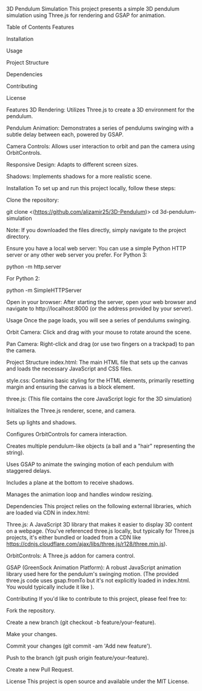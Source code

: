 3D Pendulum Simulation
This project presents a simple 3D pendulum simulation using Three.js for rendering and GSAP for animation.

Table of Contents
Features

Installation

Usage

Project Structure

Dependencies

Contributing

License

Features
3D Rendering: Utilizes Three.js to create a 3D environment for the pendulum.

Pendulum Animation: Demonstrates a series of pendulums swinging with a subtle delay between each, powered by GSAP.

Camera Controls: Allows user interaction to orbit and pan the camera using OrbitControls.

Responsive Design: Adapts to different screen sizes.

Shadows: Implements shadows for a more realistic scene.

Installation
To set up and run this project locally, follow these steps:

Clone the repository:

git clone <(https://github.com/alizamir25/3D-Pendulum)>
cd 3d-pendulum-simulation

Note: If you downloaded the files directly, simply navigate to the project directory.

Ensure you have a local web server:
You can use a simple Python HTTP server or any other web server you prefer.
For Python 3:

python -m http.server

For Python 2:

python -m SimpleHTTPServer

Open in your browser:
After starting the server, open your web browser and navigate to http://localhost:8000 (or the address provided by your server).

Usage
Once the page loads, you will see a series of pendulums swinging.

Orbit Camera: Click and drag with your mouse to rotate around the scene.

Pan Camera: Right-click and drag (or use two fingers on a trackpad) to pan the camera.

Project Structure
index.html: The main HTML file that sets up the canvas and loads the necessary JavaScript and CSS files.

style.css: Contains basic styling for the HTML elements, primarily resetting margin and ensuring the canvas is a block element.

three.js: (This file contains the core JavaScript logic for the 3D simulation)

Initializes the Three.js renderer, scene, and camera.

Sets up lights and shadows.

Configures OrbitControls for camera interaction.

Creates multiple pendulum-like objects (a ball and a "hair" representing the string).

Uses GSAP to animate the swinging motion of each pendulum with staggered delays.

Includes a plane at the bottom to receive shadows.

Manages the animation loop and handles window resizing.

Dependencies
This project relies on the following external libraries, which are loaded via CDN in index.html:

Three.js: A JavaScript 3D library that makes it easier to display 3D content on a webpage. (You've referenced three.js locally, but typically for Three.js projects, it's either bundled or loaded from a CDN like https://cdnjs.cloudflare.com/ajax/libs/three.js/r128/three.min.js).

OrbitControls: A Three.js addon for camera control.

GSAP (GreenSock Animation Platform): A robust JavaScript animation library used here for the pendulum's swinging motion. (The provided three.js code uses gsap.fromTo but it's not explicitly loaded in index.html. You would typically include it like <script src="https://cdnjs.cloudflare.com/ajax/libs/gsap/3.9.1/gsap.min.js"></script>).

Contributing
If you'd like to contribute to this project, please feel free to:

Fork the repository.

Create a new branch (git checkout -b feature/your-feature).

Make your changes.

Commit your changes (git commit -am 'Add new feature').

Push to the branch (git push origin feature/your-feature).

Create a new Pull Request.

License
This project is open source and available under the MIT License.

